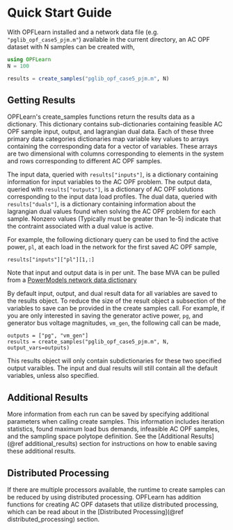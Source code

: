 # Quick Start Guide

With OPFLearn installed and a network data file (e.g. `"pglib_opf_case5_pjm.m"`) available in the current directory, an AC OPF dataset with N samples can be created with,

```julia
using OPFLearn
N = 100

results = create_samples("pglib_opf_case5_pjm.m", N)
```

## Getting Results

OPFLearn's create_samples functions return the results data as a dictionary. 
This dictionary contains sub-dictionaries containing feasible AC OPF sample input, output, and lagrangian dual data. 
Each of these three primary data categories dictionaries map variable key values to arrays containing the corresponding data for a vector of variables. 
These arrays are two dimensional with columns corresponding to elements in the system and rows corresponding to different AC OPF samples. 

The input data, queried with `results["inputs"]`, is a dictionary containing information for input variables to the AC OPF problem.
The output data, queried with `results["outputs"]`, is a dictionary of AC OPF solutions corresponding to the input data load profiles.
The dual data, queried with `results["duals"]`, is a dictionary containing information about the lagrangian dual values found when solving the AC OPF problem for each sample. Nonzero values (Typically must be greater than 1e-5) indicate that the contraint associated with a dual value is active.

For example, the following dictionary query can be used to find the active power, `pl`, at each load in the network for the first saved AC OPF sample,

```
results["inputs"]["pl"][1,:]
```

Note that input and output data is in per unit. The base MVA can be pulled from a [PowerModels network data dictionary](https://lanl-ansi.github.io/PowerModels.jl/stable/network-data/) 

By default input, output, and dual result data for all variables are saved to the results object. 
To reduce the size of the result object a subsection of the variables to save can be provided in the create samples call. 
For example, if you are only interested in saving the generator active power, `pg`, and generator bus voltage magnitudes, `vm_gen`, the following call can be made,

```
outputs = ["pg", "vm_gen"]
results = create_samples("pglib_opf_case5_pjm.m", N, output_vars=outputs)
```

This results object will only contain subdictionaries for these two specified output varaibles. The input and dual results will still contain all the default variables, unless also specified.


## Additional Results

More information from each run can be saved by specifying additional parameters when calling create samples. 
This information includes iteration statistics, found maximum load bus demands, infeasible AC OPF samples, and the sampling space polytope definition.
See the [Additional Results](@ref additional_results) section for instructions on how to enable saving these additional results.

## Distributed Processing

If there are multiple processors available, the runtime to create samples can be reduced by using distributed processing. 
OPFLearn has addition functions for creating AC OPF datasets that utilize distributed processing, which can be read about in the [Distributed Processing](@ref distributed_processing) section.
